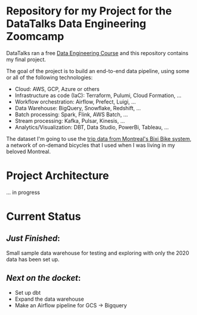# Repository for my Project for the DataTalks Data Engineering Zoomcamp

DataTalks ran a free [Data Engineering Course](https://github.com/DataTalksClub/data-engineering-zoomcamp) and this repository contains my final project.

The goal of the project is to build an end-to-end data pipeline, using some or all of the following technologies:
* Cloud: AWS, GCP, Azure or others
* Infrastructure as code (IaC): Terraform, Pulumi, Cloud Formation, ...
* Workflow orchestration: Airflow, Prefect, Luigi, ...
* Data Warehouse: BigQuery, Snowflake, Redshift, ...
* Batch processing: Spark, Flink, AWS Batch, ...
* Stream processing: Kafka, Pulsar, Kinesis, ...
* Analytics/Visualization: DBT, Data Studio, PowerBi, Tableau, ...

The dataset I'm going to use the [trip data from Montreal's Bixi Bike system](https://bixi.com/en/open-data), a network of on-demand bicycles that I used when I was living in my beloved Montreal.

# Project Architecture
... in progress

# Current Status 
## *Just Finished*:
Small sample data warehouse for testing and exploring with only the 2020 data has been set up.

## *Next on the docket*:
* Set up dbt
* Expand the data warehouse
* Make an Airflow pipeline for GCS -> Bigquery 